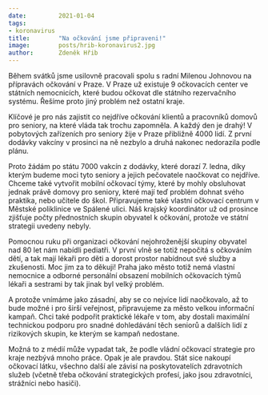 ```yaml
---
date:         2021-01-04
tags:         
- koronavirus
title:        "Na očkování jsme připraveni!"
image: 	      posts/hrib-koronavirus2.jpg
author:       Zdeněk Hřib
---
```


Během svátků jsme usilovně pracovali spolu s radní Milenou Johnovou na přípravách očkování v Praze. V Praze už existuje 9 očkovacích center ve státních nemocnicích, které budou očkovat dle státního rezervačního systému. Řešíme proto jiný problém než ostatní kraje. 

Klíčové je pro nás zajistit co nejdříve očkování klientů a pracovníků domovů pro seniory, na které vláda tak trochu zapomněla. A každý den je drahý! V pobytových zařízeních pro seniory žije v Praze přibližně 4000 lidí. Z první dodávky vakcíny v prosinci na ně nezbylo a druhá nakonec nedorazila podle plánu. 

Proto žádám po státu 7000 vakcín z dodávky, které dorazí 7. ledna, díky kterým budeme moci tyto seniory a jejich pečovatele naočkovat co nejdříve. Chceme také vytvořit mobilní očkovací týmy, které by mohly obsluhovat jednak právě domovy pro seniory, které mají teď problém dohnat svého praktika, nebo učitele do škol. Připravujeme také vlastní očkovací centrum v Městské poliklinice ve Spálené ulici. Náš krajský koordinátor už od prosince zjišťuje počty přednostních skupin obyvatel k očkování, protože ve státní strategii uvedeny nebyly.

Pomocnou ruku při organizaci očkování nejohroženější skupiny obyvatel nad 80 let nám nabídli pediatři. V první vlně se totiž nepočítá s očkováním dětí, a tak mají lékaři pro děti a dorost prostor nabídnout své služby a zkušenosti. Moc jim za to děkuji! Praha jako město totiž nemá vlastní nemocnice a odborné personální obsazení mobilních očkovacích týmů lékaři a sestrami by tak jinak byl velký problém.

A protože vnímáme jako zásadní, aby se co nejvíce lidí naočkovalo, až to bude možné i pro širší veřejnost, připravujeme za město velkou informační kampaň. Chci také podpořit praktické lékaře v tom, aby dostali maximální technickou podporu pro snadné dohledávání těch seniorů a dalších lidí z rizikových skupin, ke kterým se kampaň nedostane.

Možná to z médií může vypadat tak, že podle vládní očkovací strategie pro kraje nezbývá mnoho práce. Opak je ale pravdou. Stát sice nakoupí očkovací látku, všechno další ale závisí na poskytovatelích zdravotních služeb (včetně třeba očkování strategických profesí, jako jsou zdravotníci, strážníci nebo hasiči).


